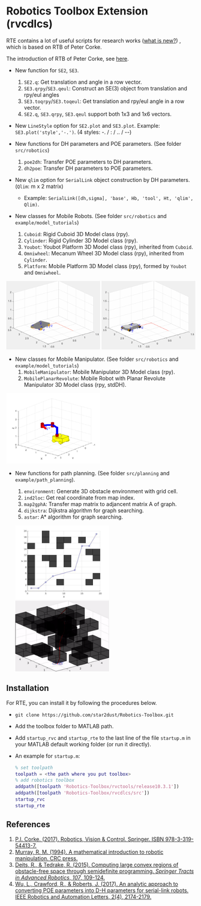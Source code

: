 # Robotics Toolbox Extension  (rvcdlcs)

RTE contains a lot of useful scripts for research works ([what is new?](https://github.com/star2dust/Robotics-Toolbox/tree/master/rvcdlcs/LOG.md)) , which is based on RTB of Peter Corke.

The introduction of RTB of Peter Corke, see [here](https://github.com/star2dust/Robotics-Toolbox/tree/master/rvctools/README.md).

- New function for `SE2`, `SE3`.

    1. `SE2.q`: Get translation and angle in a row vector. 
    2. `SE3.qrpy`/`SE3.qeul`: Construct an SE(3) object from translation and rpy/eul angles
    3. `SE3.toqrpy`/`SE3.toqeul`: Get translation and rpy/eul angle in a row vector.
    4. `SE2.q`, `SE3.qrpy`, `SE3.qeul` support both 1x3 and 1x6 vectors.
    
- New `LineStyle` option for `SE2.plot` and `SE3.plot`. Example:  `SE3.plot('style','-.')`. (4 styles: -. / : / .. / --)
	
- New functions for DH parameters and POE parameters. (See folder `src/robotics`)

    1. `poe2dh`: Transfer POE parameters to DH parameters.
    2. `dh2poe`: Transfer DH parameters to POE parameters.
    
- New `qlim` option for `SerialLink` object construction by DH parameters. (`Qlim`: m x 2 matrix)

    - Example: `SerialLink([dh,sigma], 'base', Hb, 'tool', Ht, 'qlim', Qlim)`.
    
- New classes for Mobile Robots. (See folder `src/robotics` and `example/model_tutorials`)

    1. `Cuboid`: Rigid Cuboid 3D Model class (rpy).
    2. `Cylinder`: Rigid Cylinder 3D Model class (rpy).
    3. `Youbot`: Youbot Platform 3D Model class (rpy), inherited from `Cuboid`.
    4. `Omniwheel`: Mecanum Wheel 3D Model class (rpy), inherited from `Cylinder`.
    5. `Platform`: Mobile Platform 3D Model class (rpy), formed by `Youbot` and `Omniwheel`. 

<img src="rvcdlcs\example\model_tutorials\youbot.gif" alt="youbot" width="250" /> <img src="rvcdlcs\example\model_tutorials\youbot3d.gif" alt="youbot3d" width="250" />

- New classes for Mobile Manipulator. (See folder `src/robotics` and `example/model_tutorials`)
    1. `MobileManipulator`: Mobile Manipulator 3D Model class (rpy).
    2. `MobilePlanarRevolute`: Mobile Robot with Planar Revolute Manipulator 3D Model class (rpy, stdDH). 

<img src="rvcdlcs\example\model_tutorials\mpr_eg.png" alt="mpr" width="250" />

- New functions for path planning. (See folder `src/planning` and `example/path_planning`).

    1. `environment`: Generate 3D obstacle environment with grid cell. 
    2. `ind2loc`: Get real coordinate from map index.
    3. `map2gphA`: Transfer map matrix to adjancent matrix A of graph.
    4. `dijkstra`: Dijkstra algorithm for graph searching.
    5. `astar`: A* algorithm for graph searching.

    <img src="rvcdlcs\example\path_planning\env_2d_eg.jpg" alt="env" width="250" /><img src="rvcdlcs\example\path_planning\uav_3d_demo.gif" alt="uav" width="250" />

## Installation

For RTE, you can install it by following the procedures below.

- `git clone https://github.com/star2dust/Robotics-Toolbox.git`
- Add the toolbox folder to MATLAB path.
- Add `startup_rvc` and `startup_rte` to the last line of the file `startup.m` in your MATLAB default working folder (or run it directly).
- An example for `startup.m`:

  ```matlab
  % set toolpath
  toolpath = <the path where you put toolbox>
  % add robotics toolbox
  addpath([toolpath 'Robotics-Toolbox/rvctools/release10.3.1'])
  addpath([toolpath 'Robotics-Toolbox/rvcdlcs/src'])
  startup_rvc
  startup_rte
  ```

## References

1. [P.I. Corke. (2017). Robotics, Vision & Control. Springer. ISBN 978-3-319-54413-7.](http://petercorke.com/wordpress/toolboxes/robotics-toolbox)
2. [Murray, R. M. (1994). A mathematical introduction to robotic manipulation. CRC press.](https://www.crcpress.com/A-Mathematical-Introduction-to-Robotic-Manipulation/Murray/p/book/9780849379819)
3. [Deits, R., & Tedrake, R. (2015). Computing large convex regions of obstacle-free space through semidefinite programming. *Springer Tracts in Advanced Robotics*, *107*, 109-124.](http://groups.csail.mit.edu/robotics-center/public_papers/Deits14.pdf)
4. [Wu, L., Crawford, R., & Roberts, J. (2017). An analytic approach to converting POE parameters into D-H parameters for serial-link robots. IEEE Robotics and Automation Letters, 2(4), 2174-2179.](https://ieeexplore.ieee.org/document/7968294/)




